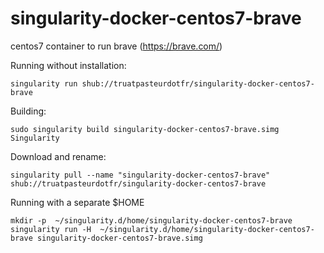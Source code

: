 # singularity-docker-centos7-brave
centos7 container to run brave (https://brave.com/)


Running without installation:
```
singularity run shub://truatpasteurdotfr/singularity-docker-centos7-brave
```
Building:
```
sudo singularity build singularity-docker-centos7-brave.simg  Singularity
```
Download and rename:
```
singularity pull --name "singularity-docker-centos7-brave" shub://truatpasteurdotfr/singularity-docker-centos7-brave
```
Running with a separate $HOME 
```
mkdir -p  ~/singularity.d/home/singularity-docker-centos7-brave
singularity run -H  ~/singularity.d/home/singularity-docker-centos7-brave singularity-docker-centos7-brave.simg
```
